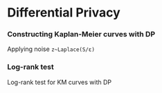 # Differential Privacy

### Constructing Kaplan-Meier curves with DP

Applying noise `z~Laplace(S/ε)`

### Log-rank test

Log-rank test for KM curves with DP
